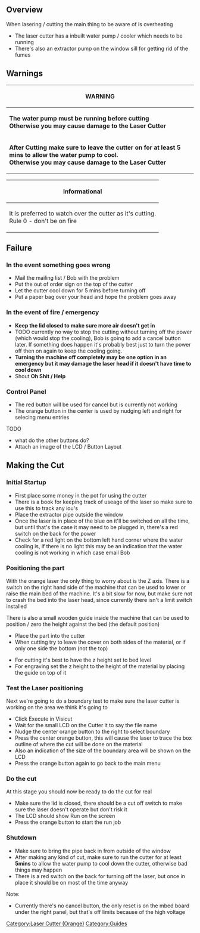 Overview
--------

When lasering / cutting the main thing to be aware of is overheating

-   The laser cutter has a inbuilt water pump / cooler which needs to be
    running
-   There's also an extractor pump on the window sill for getting rid of
    the fumes

Warnings
--------

<table>
<thead>
<tr class="header">
<th><p>WARNING</p></th>
</tr>
</thead>
<tbody>
<tr class="odd">
<td><p><strong>The water pump must be running before cutting</strong><br />
<strong>Otherwise you may cause damage to the Laser Cutter</strong></p></td>
</tr>
<tr class="even">
<td><p><strong>After Cutting make sure to leave the cutter on for at least 5 mins to allow the water pump to cool.</strong><br />
<strong>Otherwise you may cause damage to the Laser Cutter</strong></p></td>
</tr>
</tbody>
</table>

<table>
<thead>
<tr class="header">
<th><p>Informational</p></th>
</tr>
</thead>
<tbody>
<tr class="odd">
<td><p>It is preferred to watch over the cutter as it's cutting.<br />
Rule 0 - don't be on fire</p></td>
</tr>
</tbody>
</table>

Failure
-------

### In the event something goes wrong

-   Mail the mailing list / Bob with the problem
-   Put the out of order sign on the top of the cutter
-   Let the cutter cool down for 5 mins before turning off
-   Put a paper bag over your head and hope the problem goes away

### In the event of fire / emergency

-   **Keep the lid closed to make sure more air doesn't get in**
-   TODO currently no way to stop the cutting without turning off the
    power (which would stop the cooling), Bob is going to add a cancel
    button later. If something does happen it's probably best just to
    turn the power off then on again to keep the cooling going.
-   **Turning the machine off completely may be one option in an
    emergency but it may damage the laser head if it doesn't have time
    to cool down**
-   Shout **Oh Shit / Help**

### Control Panel

-   The red button will be used for cancel but is currently not working
-   The orange button in the center is used by nudging left and right
    for selecing menu entries

TODO

-   what do the other buttons do?
-   Attach an image of the LCD / Button Layout

Making the Cut
--------------

### Initial Startup

-   First place some money in the pot for using the cutter
-   There is a book for keeping track of useage of the laser so make
    sure to use this to track any iou's
-   Place the extractor pipe outside the window
-   Once the laser is in place of the blue on it'll be switched on all
    the time, but until that's the case it may need to be plugged in,
    there's a red switch on the back for the power
-   Check for a red light on the bottom left hand corner where the water
    cooling is, if there is no light this may be an indication that the
    water cooling is not working in which case email Bob

### Positioning the part

With the orange laser the only thing to worry about is the Z axis. There
is a switch on the right hand side of the machine that can be used to
lower or raise the main bed of the machine. It's a bit slow for now, but
make sure not to crash the bed into the laser head, since currently
there isn't a limit switch installed

There is also a small wooden guide inside the machine that can be used
to position / zero the height against the bed (the default position)

-   Place the part into the cutter
-   When cutting try to leave the cover on both sides of the material,
    or if only one side the bottom (not the top)

<!-- -->

-   For cutting it's best to have the z height set to bed level
-   For engraving set the z height to the height of the material by
    placing the guide on top of it

### Test the Laser positioning

Next we're going to do a boundary test to make sure the laser cutter is
working on the area we think it's going to

-   Click Execute in Visicut
-   Wait for the small LCD on the Cutter it to say the file name
-   Nudge the center orange button to the right to select boundary
-   Press the center orange button, this will cause the laser to trace
    the box outline of where the cut will be done on the material
-   Also an indication of the size of the boundary area will be shown on
    the LCD
-   Press the orange button again to go back to the main menu

### Do the cut

At this stage you should now be ready to do the cut for real

-   Make sure the lid is closed, there should be a cut off switch to
    make sure the laser doesn't operate but don't risk it
-   The LCD should show Run on the screen
-   Press the orange button to start the run job

### Shutdown

-   Make sure to bring the pipe back in from outside of the window
-   After making any kind of cut, make sure to run the cutter for at
    least **5mins** to allow the water pump to cool down the cutter,
    otherwise bad things may happen
-   There is a red switch on the back for turning off the laser, but
    once in place it should be on most of the time anyway

Note:

-   Currently there's no cancel button, the only reset is on the mbed
    board under the right panel, but that's off limits because of the
    high voltage

[Category:Laser Cutter
(Orange)](Category:Laser_Cutter_(Orange) "wikilink")
[Category:Guides](Category:Guides "wikilink")